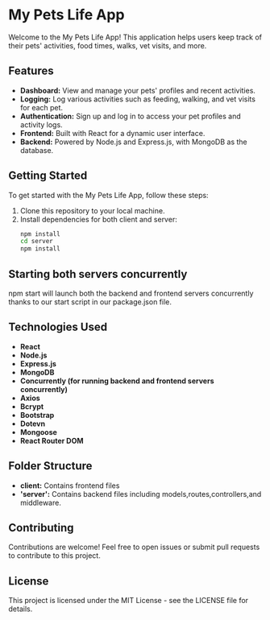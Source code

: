 # My Pets Life App

Welcome to the My Pets Life App! This application helps users keep track of their pets' activities, food times, walks, vet visits, and more.

## Features

- **Dashboard:** View and manage your pets' profiles and recent activities.
- **Logging:** Log various activities such as feeding, walking, and vet visits for each pet.
- **Authentication:** Sign up and log in to access your pet profiles and activity logs.
- **Frontend:** Built with React for a dynamic user interface.
- **Backend:** Powered by Node.js and Express.js, with MongoDB as the database.

## Getting Started

To get started with the My Pets Life App, follow these steps:

1. Clone this repository to your local machine.
2. Install dependencies for both client and server:
   ```bash
   npm install
   cd server
   npm install


## Starting both servers concurrently

npm start will launch both the backend and frontend servers concurrently thanks to our start script in our package.json file.

## Technologies Used
- **React**
- **Node.js**
- **Express.js**
- **MongoDB**
- **Concurrently (for running backend and frontend servers concurrently)**
- **Axios**
- **Bcrypt**
- **Bootstrap**
- **Dotevn**
- **Mongoose**
- **React Router DOM**



## Folder Structure

- **client:** Contains frontend files 
- **'server':** Contains backend files including models,routes,controllers,and middleware.

## Contributing 
Contributions are welcome! Feel free to open issues or submit pull requests to contribute to this project.

## License
This project is licensed under the MIT License - see the LICENSE file for details.